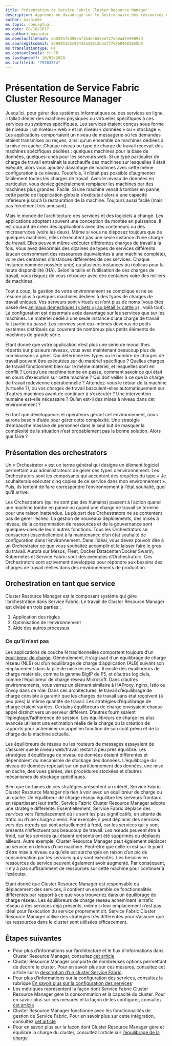 ```yaml
---
title: Présentation de Service Fabric Cluster Resource Manager
description: Apprenez-en davantage sur le Gestionnaire des ressources clusters Service Fabric, un moyen de gérer l’orchestration des services de votre application.
author: masnider
ms.topic: conceptual
ms.date: 08/18/2017
ms.author: masnider
ms.openlocfilehash: da9205f5d95eaf1b4dc655ee727ab8a4fe90893d
ms.sourcegitcommit: 829d951d5c90442a38012daaf77e86046018e5b9
ms.translationtype: HT
ms.contentlocale: fr-FR
ms.lasthandoff: 10/09/2020
ms.locfileid: "75563324"
---
```

# <a name="introducing-the-service-fabric-cluster-resource-manager"></a>Présentation de Service Fabric Cluster Resource Manager
Jusqu’ici, pour gérer des systèmes informatiques ou des services en ligne, il fallait dédier des machines physiques ou virtuelles spécifiques à ces services ou systèmes spécifiques. Les services étaient conçus sous forme de niveaux : un niveau « web » et un niveau « données » ou « stockage ». Les applications comportaient un niveau de messagerie où les demandes étaient transmises ou reçues, ainsi qu’un ensemble de machines dédiées à la mise en cache. Chaque niveau ou type de charge de travail recevait des machines spécifiques dédiées : quelques machines pour la base de données, quelques-unes pour les serveurs web. Si un type particulier de charge de travail entraînait la surchauffe des machines sur lesquelles il était exécuté, alors vous ajoutiez davantage de machines avec cette même configuration à ce niveau. Toutefois, il n’était pas possible d’augmenter facilement toutes les charges de travail. Avec le niveau de données en particulier, vous deviez généralement remplacer les machines par des machines plus grandes. Facile. Si une machine venait à tomber en panne, cette partie de l’application globale s’exécutait alors à une capacité inférieure jusqu’à la restauration de la machine. Toujours aussi facile (mais pas forcément très amusant).

Mais le monde de l’architecture des services et des logiciels a changé. Les applications adoptent souvent une conception de montée en puissance. Il est courant de créer des applications avec des conteneurs ou des microservices (voire les deux). Même si vous ne disposez toujours que de quelques machines, elles n’exécutent pas une seule instance d’une charge de travail. Elles peuvent même exécuter différentes charges de travail à la fois. Vous avez désormais des dizaines de types de services différents (aucun consommant des ressources équivalentes à une machine complète), voire des centaines d’instances différentes de ces services. Chaque instance nommée possède un(e) ou plusieurs instances ou réplicas pour la haute disponibilité (HA). Selon la taille et l’utilisation de ces charges de travail, vous risquez de vous retrouver avec des centaines voire des milliers de machines. 

Tout à coup, la gestion de votre environnement se complique et ne se résume plus à quelques machines dédiées à des types de charges de travail uniques. Vos serveurs sont virtuels et n’ont plus de noms (vous êtes passé des [animaux domestiques (« pets ») au bétail (« cattle »)](https://www.slideshare.net/randybias/architectures-for-open-and-scalable-clouds/20) , voilà tout). La configuration est désormais axée davantage sur les services que sur les machines. Le matériel dédié à une seule instance d’une charge de travail fait partie du passé. Les services sont eux-mêmes devenus de petits systèmes distribués qui couvrent de nombreux plus petits éléments de machines de grande série.

Étant donné que votre application n’est plus une série de monolithes répartis sur plusieurs niveaux, vous avez maintenant beaucoup plus de combinaisons à gérer. Qui détermine les types ou le nombre de charges de travail pouvant être exécutées sur du matériel spécifique ? Quelles charges de travail fonctionnent bien sur le même matériel, et lesquelles sont en conflit ? Lorsqu’une machine tombe en passe, comment savoir ce qui était en cours d’exécution sur cette machine ? Qui doit veiller à ce que la charge de travail redevienne opérationnelle ? Attendez-vous le retour de la machine (virtuelle ?), ou vos charges de travail basculent-elles automatiquement sur d’autres machines avant de continuer à s’exécuter ? Une intervention humaine est-elle nécessaire ? Qu’en est-il des mises à niveau dans cet environnement ?

En tant que développeurs et opérateurs gérant cet environnement, nous aurons besoin d’aide pour gérer cette complexité. Une stratégie d’embauche massive de personnel dans le seul but de masquer la complexité de la situation n’est probablement pas la bonne solution. Alors que faire ?

## <a name="introducing-orchestrators"></a>Présentation des orchestrators
Un « Orchestrator » est un terme général qui désigne un élément logiciel permettant aux administrateurs de gérer ces types d’environnement. Les Orchestrators sont les composants qui acceptent des requêtes du type « Je souhaiterais exécuter cinq copies de ce service dans mon environnement ». Puis, ils tentent de faire correspondre l’environnement à l’état souhaité, quoi qu’il arrive.

Les Orchestrators (qui ne sont pas des humains) passent à l’action quand une machine tombe en panne ou quand une charge de travail se termine pour une raison inattendue. La plupart des Orchestrators ne se contentent pas de gérer l’échec. La gestion de nouveaux déploiements, des mises à niveau, de la consommation de ressources et de la gouvernance sont quelques-unes de leurs autres fonctions. Tous les Orchestrators se consacrent essentiellement à la maintenance d’un état souhaité de configuration dans l’environnement. Dans l’idéal, vous devez pouvoir dire à un Orchestrator ce que vous souhaitez accomplir et le laisser faire le gros du travail. Aurora sur Mesos, Fleet, Docker Datacenter/Docker Swarm, Kubernetes et Service Fabric sont des exemples d’Orchestrators. Ces Orchestrators sont activement développés pour répondre aux besoins des charges de travail réelles dans des environnements de production. 

## <a name="orchestration-as-a-service"></a>Orchestration en tant que service
Cluster Resource Manager est le composant système qui gère l’orchestration dans Service Fabric. Le travail de Cluster Resource Manager est divisé en trois parties :

1. Application des règles
2. Optimisation de l’environnement
3. Aide des autres processus

### <a name="what-it-isnt"></a>Ce qu’il n’est pas
Les applications de couche N traditionnelles comportent toujours d’un [équilibreur de charge](https://en.wikipedia.org/wiki/Load_balancing_(computing)). Généralement, il s’agissait d’un équilibrage de charge réseau (NLB) ou d’un équilibrage de charge d’application (ALB) suivant son emplacement dans la pile de mise en réseau. Il existe des équilibreurs de charge matériels, comme la gamme BigIP de F5, et d’autres logiciels, comme l’équilibreur de charge réseau Microsoft. Dans d’autres environnements, vous verrez un élément similaire à HAProxy, nginx, Istio ou Envoy dans ce rôle. Dans ces architectures, le travail d’équilibrage de charge consiste à garantir que les charges de travail sans état reçoivent (à peu près) la même quantité de travail. Les stratégies d’équilibrage de charge étaient variées. Certains équilibreurs de charge envoyaient chaque appel distinct vers un serveur différent. D’autres fournissaient l’épinglage/l’adhérence de session. Les équilibreurs de charge les plus avancés utilisent une estimation réelle de la charge ou la création de rapports pour acheminer un appel en fonction de son coût prévu et de la charge de la machine actuelle.

Les équilibreurs de réseau ou les routeurs de messages essayaient de s’assurer que le niveau web/travail restait à peu près équilibré. Les stratégies d’équilibrage de niveau de données étaient différentes et dépendaient du mécanisme de stockage des données. L’équilibrage du niveau de données reposait sur un partitionnement des données, une mise en cache, des vues gérées, des procédures stockées et d’autres mécanismes de stockage spécifiques.

Bien que certaines de ces stratégies présentent un intérêt, Service Fabric Cluster Resource Manager n’a rien à voir avec un équilibreur de charge ou un cache. Un équilibreur de charge réseau équilibre les serveurs frontaux en répartissant leur trafic. Service Fabric Cluster Resource Manager adopte une stratégie différente. Essentiellement, Service Fabric déplace des *services* vers l’emplacement où ils sont les plus significatifs, en attente de trafic ou d’une charge à venir. Par exemple, il peut déplacer des services vers des nœuds qui sont actuellement à froid, car les services qui y sont présents n’effectuent pas beaucoup de travail. Les nœuds peuvent être à froid, car les services qui étaient présents ont été supprimés ou déplacés ailleurs. Autre exemple, Cluster Resource Manager peut également déplacer un service en dehors d’une machine. Peut-être que celle-ci est sur le point d’être mise à niveau ou qu’elle est surchargée en raison d’un pic de consommation par les services qui y sont exécutés. Les besoins en ressources du service peuvent également avoir augmenté. Par conséquent, il n’y a pas suffisamment de ressources sur cette machine pour continuer à l’exécuter. 

Étant donné que Cluster Resource Manager est responsable du déplacement des services, il contient un ensemble de fonctionnalités différentes par rapport à ce que vous trouveriez dans un équilibrage de charge réseau. Les équilibreurs de charge réseau acheminent le trafic réseau à des services déjà présents, même si leur emplacement n’est pas idéal pour l’exécution du service proprement dit. Service Fabric Cluster Resource Manager utilise des stratégies très différentes pour s’assurer que les ressources dans le cluster sont utilisées efficacement.

## <a name="next-steps"></a>Étapes suivantes
- Pour plus d’informations sur l’architecture et le flux d’informations dans Cluster Resource Manager, consultez [cet article](service-fabric-cluster-resource-manager-architecture.md)
- Cluster Resource Manager comporte de nombreuses options permettant de décrire le cluster. Pour en savoir plus sur ces mesures, consultez cet article sur la [description d’un cluster Service Fabric](service-fabric-cluster-resource-manager-cluster-description.md).
- Pour plus d’informations sur la configuration des services, consultez la rubrique [En savoir plus sur la configuration des services](service-fabric-cluster-resource-manager-configure-services.md)
- Les métriques représentent la façon dont Service Fabric Cluster Resource Manager gère la consommation et la capacité du cluster. Pour en savoir plus sur ces mesures et la façon de les configurer, consultez [cet article](service-fabric-cluster-resource-manager-metrics.md)
- Cluster Resource Manager fonctionne avec les fonctionnalités de gestion de Service Fabric. Pour en savoir plus sur cette intégration, consultez [cet article](service-fabric-cluster-resource-manager-management-integration.md)
- Pour en savoir plus sur la façon dont Cluster Resource Manager gère et équilibre la charge du cluster, consultez l’article sur [l’équilibrage de la charge](service-fabric-cluster-resource-manager-balancing.md)
